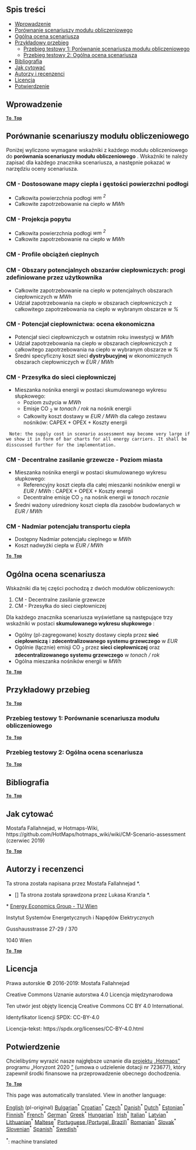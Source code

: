 <h2> Spis treści </h2><ul><li> <a href="#introduction">Wprowadzenie</a> </li><li> <a href="#Calculation-module-scenario-comparison">Porównanie scenariuszy modułu obliczeniowego</a> </li><li> <a href="#Overall-scenario-assessment">Ogólna ocena scenariusza</a> </li><li> <a href="#sample-run">Przykładowy przebieg</a> <ul><li> <a href="#test-run-1-calculation-module-scenario-comparison">Przebieg testowy 1: Porównanie scenariusza modułu obliczeniowego</a> </li><li> <a href="#test-run-2-overall-scenario-assessment">Przebieg testowy 2: Ogólna ocena scenariusza</a> </li></ul></li><li> <a href="#references">Bibliografia</a> </li><li> <a href="#how-to-cite">Jak cytować</a> </li><li> <a href="#authors-and-reviewers">Autorzy i recenzenci</a> </li><li> <a href="#license">Licencja</a> </li><li> <a href="#acknowledgement">Potwierdzenie</a> </li></ul><h2> Wprowadzenie </h2><p><ins> <code><strong><a href="#table-of-contents">To Top</a></strong></code> </ins> </p><h2> Porównanie scenariuszy modułu obliczeniowego </h2><p> Poniżej wyliczono wymagane wskaźniki z każdego modułu obliczeniowego do <strong>porównania scenariuszy modułu obliczeniowego</strong> . Wskaźniki te należy zapisać dla każdego znacznika scenariusza, a następnie pokazać w narzędziu oceny scenariusza. </p><h3> CM - Dostosowane mapy ciepła i gęstości powierzchni podłogi </h3><ul><li> Całkowita powierzchnia podłogi <em><em>wm <sup>2</sup></em></em> </li><li> Całkowite zapotrzebowanie na ciepło w <em><em>MWh</em></em> </li></ul><h3> CM - Projekcja popytu </h3><ul><li> Całkowita powierzchnia podłogi <em><em>wm <sup>2</sup></em></em> </li><li> Całkowite zapotrzebowanie na ciepło w <em><em>MWh</em></em> </li></ul><h3> CM - Profile obciążeń cieplnych </h3><h3> CM - Obszary potencjalnych obszarów ciepłowniczych: progi zdefiniowane przez użytkownika </h3><ul><li> Całkowite zapotrzebowanie na ciepło w potencjalnych obszarach ciepłowniczych w <em><em>MWh</em></em> </li><li> Udział zapotrzebowania na ciepło w obszarach ciepłowniczych z całkowitego zapotrzebowania na ciepło w wybranym obszarze w <em><em>%</em></em> </li></ul><h3> CM - Potencjał ciepłownictwa: ocena ekonomiczna </h3><ul><li> Potencjał sieci ciepłowniczych w ostatnim roku inwestycji w <em><em>MWh</em></em> </li><li> Udział zapotrzebowania na ciepło w obszarach ciepłowniczych z całkowitego zapotrzebowania na ciepło w wybranym obszarze w <em><em>%</em></em> </li><li> Średni specyficzny koszt sieci <strong>dystrybucyjnej</strong> w ekonomicznych obszarach ciepłowniczych w <em><em>EUR / MWh</em></em> </li></ul><h3> CM - Przesyłka do sieci ciepłowniczej </h3><ul><li> Mieszanka nośnika energii w postaci skumulowanego wykresu słupkowego: <ul><li> Poziom zużycia w <em><em>MWh</em></em> </li><li> Emisje CO <sub>2</sub> w <em><em>tonach / rok</em></em> na nośnik energii </li><li> Całkowity koszt dostawy w <em><em>EUR / MWh</em></em> dla całego zestawu nośników: CAPEX + OPEX + Koszty energii </li></ul></li></ul><pre> <code>Note: the supply cost in scenario assessment may become very large if we show it in form of bar charts for all energy carriers. It shall be disscussed further for the implementation.</code> </pre><h3> CM - Decentralne zasilanie grzewcze - Poziom miasta </h3><ul><li> Mieszanka nośnika energii w postaci skumulowanego wykresu słupkowego: <ul><li> Referencyjny koszt ciepła dla całej mieszanki nośników energii w <em><em>EUR / MWh</em></em> : CAPEX + OPEX + Koszty energii </li><li> Decentralne emisje CO <sub>2</sub> na nośnik energii w <em><em>tonach rocznie</em></em> </li></ul></li><li> Średni ważony uśredniony koszt ciepła dla zasobów budowlanych w <em><em>EUR / MWh</em></em> </li></ul><h3> CM - Nadmiar potencjału transportu ciepła </h3><ul><li> Dostępny Nadmiar potencjału cieplnego w <em><em>MWh</em></em> </li><li> Koszt nadwyżki ciepła w <em><em>EUR / MWh</em></em> </li></ul><p><ins> <code><strong><a href="#table-of-contents">To Top</a></strong></code> </ins> </p><h2> Ogólna ocena scenariusza </h2><p> Wskaźniki dla tej części pochodzą z dwóch modułów obliczeniowych: </p><ol><li> CM - Decentralne zasilanie grzewcze </li><li> CM - Przesyłka do sieci ciepłowniczej </li></ol><p> Dla każdego znacznika scenariusza wyświetlane są następujące trzy wskaźniki w postaci <strong>skumulowanego wykresu słupkowego</strong> : </p><ul><li> Ogólny (pl-zagregowane) koszty dostawy ciepła przez <strong>sieć ciepłowniczą</strong> i <strong>zdecentralizowanego systemu grzewczego</strong> w <em><em>EUR</em></em> </li><li> Ogólnie (łącznie) emisji CO <sub>2</sub> przez <strong>sieci ciepłowniczej</strong> oraz <strong>zdecentralizowanego systemu grzewczego</strong> w <em><em>tonach / rok</em></em> </li><li> Ogólna mieszanka nośników energii w <em><em>MWh</em></em> </li></ul><p><ins> <code><strong><a href="#table-of-contents">To Top</a></strong></code> </ins> </p><h2> Przykładowy przebieg </h2><p><ins> <code><strong><a href="#table-of-contents">To Top</a></strong></code> </ins> </p><h3> Przebieg testowy 1: Porównanie scenariusza modułu obliczeniowego </h3><p><ins> <code><strong><a href="#table-of-contents">To Top</a></strong></code> </ins> </p><h3> Przebieg testowy 2: Ogólna ocena scenariusza </h3><p><ins> <code><strong><a href="#table-of-contents">To Top</a></strong></code> </ins> </p><h2> Bibliografia </h2><p><ins> <code><strong><a href="#table-of-contents">To Top</a></strong></code> </ins> </p><h2> Jak cytować </h2><p> Mostafa Fallahnejad, w Hotmaps-Wiki, https://github.com/HotMaps/hotmaps_wiki/wiki/CM-Scenario-assessment (czerwiec 2019) </p><p><ins> <code><strong><a href="#table-of-contents">To Top</a></strong></code> </ins> </p><h2> Autorzy i recenzenci </h2><p> Ta strona została napisana przez Mostafa Fallahnejad *. </p><ul><li> [] Ta strona została sprawdzona przez Lukasa Kranzla *. </li></ul><p> * <a href="https://eeg.tuwien.ac.at/">Energy Economics Group - TU Wien</a> </p><p> Instytut Systemów Energetycznych i Napędów Elektrycznych </p><p> Gusshausstrasse 27-29 / 370 </p><p> 1040 Wien </p><p><ins> <code><strong><a href="#table-of-contents">To Top</a></strong></code> </ins> </p><h2> Licencja </h2><p> Prawa autorskie © 2016-2019: Mostafa Fallahnejad </p><p> Creative Commons Uznanie autorstwa 4.0 Licencja międzynarodowa </p><p> Ten utwór jest objęty licencją Creative Commons CC BY 4.0 International. </p><p> Identyfikator licencji SPDX: CC-BY-4.0 </p><p> Licencja-tekst: https://spdx.org/licenses/CC-BY-4.0.html </p><h2> Potwierdzenie </h2><p> Chcielibyśmy wyrazić nasze najgłębsze uznanie dla <a href="https://www.hotmaps-project.eu">projektu „Hotmaps”</a> programu „Horyzont 2020 <a href="https://www.hotmaps-project.eu">”</a> (umowa o udzielenie dotacji nr 723677), który zapewnił środki finansowe na przeprowadzenie obecnego dochodzenia. </p><p><ins> <code><strong><a href="#table-of-contents">To Top</a></strong></code> </ins> </p>

This page was automatically translated. View in another language:

[English](en-CM-Scenario-assessment) (pl-original) [Bulgarian](bg-CM-Scenario-assessment)<sup>\*</sup> [Croatian](hr-CM-Scenario-assessment)<sup>\*</sup> [Czech](cs-CM-Scenario-assessment)<sup>\*</sup> [Danish](da-CM-Scenario-assessment)<sup>\*</sup> [Dutch](nl-CM-Scenario-assessment)<sup>\*</sup> [Estonian](et-CM-Scenario-assessment)<sup>\*</sup> [Finnish](fi-CM-Scenario-assessment)<sup>\*</sup> [French](fr-CM-Scenario-assessment)<sup>\*</sup> [German](de-CM-Scenario-assessment)<sup>\*</sup> [Greek](el-CM-Scenario-assessment)<sup>\*</sup> [Hungarian](hu-CM-Scenario-assessment)<sup>\*</sup> [Irish](ga-CM-Scenario-assessment)<sup>\*</sup> [Italian](it-CM-Scenario-assessment)<sup>\*</sup> [Latvian](lv-CM-Scenario-assessment)<sup>\*</sup> [Lithuanian](lt-CM-Scenario-assessment)<sup>\*</sup> [Maltese](mt-CM-Scenario-assessment)<sup>\*</sup>  [Portuguese (Portugal, Brazil)](pt-CM-Scenario-assessment)<sup>\*</sup> [Romanian](ro-CM-Scenario-assessment)<sup>\*</sup> [Slovak](sk-CM-Scenario-assessment)<sup>\*</sup> [Slovenian](sl-CM-Scenario-assessment)<sup>\*</sup> [Spanish](es-CM-Scenario-assessment)<sup>\*</sup> [Swedish](sv-CM-Scenario-assessment)<sup>\*</sup> 

<sup>\*</sup>: machine translated

